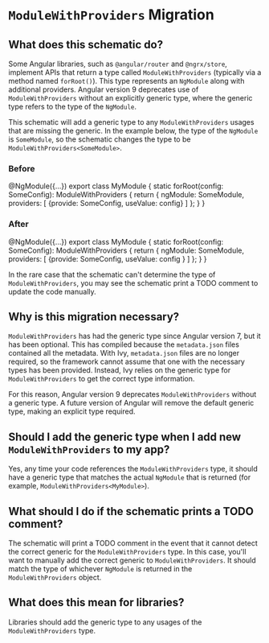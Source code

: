 # `ModuleWithProviders` Migration

## What does this schematic do?

Some Angular libraries, such as `@angular/router` and `@ngrx/store`, implement APIs that return a type called `ModuleWithProviders` \(typically via a method named `forRoot()`\).
This type represents an `NgModule` along with additional providers.
Angular version 9 deprecates use of `ModuleWithProviders` without an explicitly generic type, where the generic type refers to the type of the `NgModule`.

This schematic will add a generic type to any `ModuleWithProviders` usages that are missing the generic.
In the example below, the type of the `NgModule` is `SomeModule`, so the schematic changes the type to be `ModuleWithProviders<SomeModule>`.

### Before

<docs-code language="typescript">

@NgModule({…})
export class MyModule {
  static forRoot(config: SomeConfig): ModuleWithProviders {
    return {
      ngModule: SomeModule,
      providers: [
        {provide: SomeConfig, useValue: config}
      ]
    };
  }
}

</docs-code>

### After

<docs-code language="typescript">

@NgModule({…})
export class MyModule {
  static forRoot(config: SomeConfig): ModuleWithProviders<SomeModule> {
    return {
      ngModule: SomeModule,
      providers: [
        {provide: SomeConfig, useValue: config }
      ]
    };
  }
}

</docs-code>

In the rare case that the schematic can't determine the type of `ModuleWithProviders`, you may see the schematic print a TODO comment to update the code manually.

## Why is this migration necessary?

`ModuleWithProviders` has had the generic type since Angular version 7, but it has been optional.
This has compiled because the `metadata.json` files contained all the metadata.
With Ivy, `metadata.json` files are no longer required, so the framework cannot assume that one with the necessary types has been provided.
Instead, Ivy relies on the generic type for `ModuleWithProviders` to get the correct type information.

For this reason, Angular version 9 deprecates `ModuleWithProviders` without a generic type.
A future version of Angular will remove the default generic type, making an explicit type required.

## Should I add the generic type when I add new `ModuleWithProviders` to my app?

Yes, any time your code references the `ModuleWithProviders` type, it should have a generic type that matches the actual `NgModule` that is returned \(for example, `ModuleWithProviders<MyModule>`\).

## What should I do if the schematic prints a TODO comment?

The schematic will print a TODO comment in the event that it cannot detect the correct generic for the `ModuleWithProviders` type.
In this case, you'll want to manually add the correct generic to `ModuleWithProviders`.
It should match the type of whichever `NgModule` is returned in the `ModuleWithProviders` object.

## What does this mean for libraries?

Libraries should add the generic type to any usages of the `ModuleWithProviders` type.
